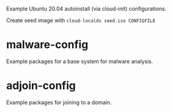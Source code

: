 Example Ubuntu 20.04 autoinstall (via cloud-init) configurations.

Create seed image with `cloud-localds seed.iso CONFIGFILE`

malware-config
==============
Example packages for a base system for malware analysis.

adjoin-config
=============
Example packages for joining to a domain.
